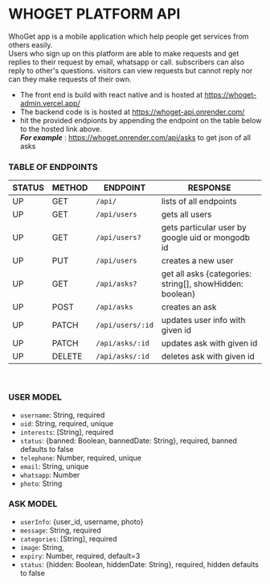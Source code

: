# WHOGET PLATFORM API

WhoGet app is a mobile application which help people get services from others easily. <br>
Users who sign up on this platform are able to make requests and get replies to their request by email, whatsapp or call. subscribers can also reply to other's questions. visitors can view requests but cannot reply nor can they make requests of their own.
* The front end is build with react native and is hosted at https://whoget-admin.vercel.app/
* The backend code is is hosted at https://whoget-api.onrender.com/
* hit the provided endpionts by appending the endpoint on the table below to the hosted link above. <br>
___For example___ : https://whoget.onrender.com/api/asks to get json of all asks 

### TABLE OF ENDPOINTS


| STATUS  | METHOD | ENDPOINT           | RESPONSE 
| --------|--------|--------------------|--------------
| UP      | GET    | `/api/`            | lists of all endpoints 
| UP      | GET    | `/api/users`       | gets all users
| UP      | GET    | `/api/users?`      | gets particular user by google uid or mongodb id
| UP      | PUT    | `/api/users`        | creates a new user
| UP      | GET    | `/api/asks?`        | get all asks {categories: string[], showHidden: boolean}
| UP      | POST   | `/api/asks`         | creates an ask
| UP      | PATCH  | `/api/users/:id`    | updates user info with given id
| UP      | PATCH  | `/api/asks/:id`     | updates ask with given id
| UP      | DELETE | `/api/asks/:id`     | deletes ask with given id

<br>

### USER MODEL

* `username`: String, required
* `uid`: String, required, unique
* `interests`: [String], required
* `status`: {banned: Boolean, bannedDate: String}, required, banned defaults to false
* `telephone`: Number, required, unique
* `email`: String, unique
* `whatsapp`: Number
* `photo`: String

### ASK MODEL

* `userInfo`: {user_id, username, photo}
* `message`: String, required
* `categories`: [String], required
* `image`: String,
* `expiry`: Number, required, default=3
* `status`: {hidden: Boolean, hiddenDate: String}, required, hidden defaults to false